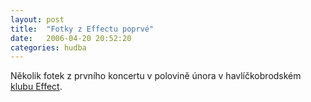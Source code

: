 ```yaml
---
layout: post
title:  "Fotky z Effectu poprvé"
date:   2006-04-20 20:52:20
categories: hudba
---
```


Několik fotek z prvního koncertu v polovině února v havlíčkobrodském [klubu Effect](http://www.effectmusic.cz).